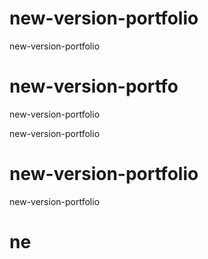 # new-version-portfolio
new-version-portfolio

# new-version-portfo

new-version-portfolio


new-version-portfolio

# new-version-portfolio


new-version-portfolio
# ne
